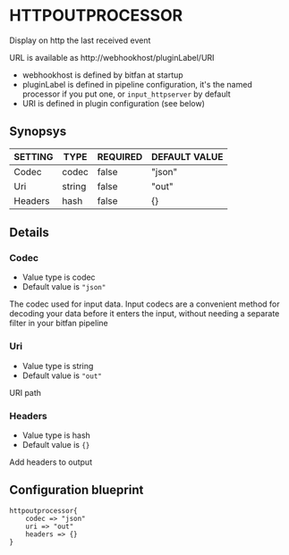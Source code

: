 # HTTPOUTPROCESSOR
Display on http the last received event

URL is available as http://webhookhost/pluginLabel/URI

* webhookhost is defined by bitfan at startup
* pluginLabel is defined in pipeline configuration, it's the named processor if you put one, or `input_httpserver` by default
* URI is defined in plugin configuration (see below)

## Synopsys


| SETTING |  TYPE  | REQUIRED | DEFAULT VALUE |
|---------|--------|----------|---------------|
| Codec   | codec  | false    | "json"        |
| Uri     | string | false    | "out"         |
| Headers | hash   | false    | {}            |


## Details

### Codec
* Value type is codec
* Default value is `"json"`

The codec used for input data. Input codecs are a convenient method for decoding
your data before it enters the input, without needing a separate filter in your bitfan pipeline

### Uri
* Value type is string
* Default value is `"out"`

URI path

### Headers
* Value type is hash
* Default value is `{}`

Add headers to output



## Configuration blueprint

```
httpoutprocessor{
	codec => "json"
	uri => "out"
	headers => {}
}
```
